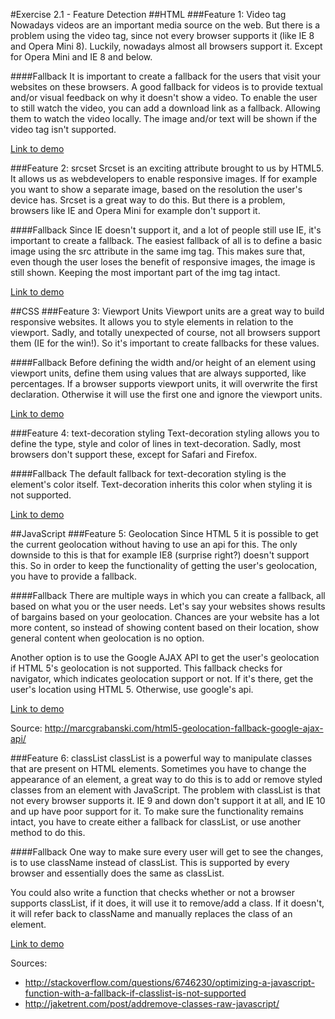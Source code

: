 #Exercise 2.1 - Feature Detection
##HTML
###Feature 1: Video tag
Nowadays videos are an important media source on the web. But there is a problem using the video tag, since not every browser supports it (like IE 8 and Opera Mini 8). Luckily, nowadays almost all browsers support it. Except for Opera Mini and IE 8 and below.

####Fallback
It is important to create a fallback for the users that visit your websites on these browsers. A good fallback for videos is to provide textual and/or visual feedback on why it doesn't show a video. To enable the user to still watch the video, you can add a download link as a fallback. Allowing them to watch the video locally. The image and/or text will be shown if the video tag isn't supported.

[Link to demo](https://melvinr.github.io/Browser%20Technologies/Week%202/Feature%201/index.html)

###Feature 2: srcset
Srcset is an exciting attribute brought to us by HTML5. It allows us as webdevelopers to enable responsive images. If for example you want to show a separate image, based on the resolution the user's device has. Srcset is a great way to do this. But there is a problem, browsers like IE and Opera Mini for example don't support it.

####Fallback
Since IE doesn't support it, and a lot of people still use IE, it's important to create a fallback. The easiest fallback of all is to define a basic image using the src attribute in the same img tag. This makes sure that, even though the user loses the benefit of responsive images, the image is still shown. Keeping the most important part of the img tag intact.

[Link to demo](https://melvinr.github.io/Browser%20Technologies/Week%202/Feature%202/index.html)

##CSS
###Feature 3: Viewport Units
Viewport units are a great way to build responsive websites. It allows you to style elements in relation to the viewport. Sadly, and totally unexpected of course, not all browsers support them (IE for the win!). So it's important to create fallbacks for these values.

####Fallback
Before defining the width and/or height of an element using viewport units, define them using values that are always supported, like percentages. If a browser supports viewport units, it will overwrite the first declaration. Otherwise it will use the first one and ignore the viewport units.

[Link to demo](https://melvinr.github.io/Browser%20Technologies/Week%202/Feature%203/index.html)

###Feature 4: text-decoration styling
Text-decoration styling allows you to define the type, style and color of lines in text-decoration. Sadly, most browsers don't support these, except for Safari and Firefox.

####Fallback
The default fallback for text-decoration styling is the element's color itself. Text-decoration inherits this color when styling it is not supported.

[Link to demo](https://melvinr.github.io/Browser%20Technologies/Week%202/Feature%204/index.html)

##JavaScript
###Feature 5: Geolocation
Since HTML 5 it is possible to get the current geolocation without having to use an api for this. The only downside to this is that for example IE8 (surprise right?) doesn't support this. So in order to keep the functionality of getting the user's geolocation, you have to provide a fallback.

####Fallback
There are multiple ways in which you can create a fallback, all based on what you or the user needs. Let's say your websites shows results of bargains based on your geolocation. Chances are your website has a lot more content, so instead of showing content based on their location, show general content when geolocation is no option.

Another option is to use the Google AJAX API to get the user's geolocation if HTML 5's geolocation is not supported. This fallback checks for navigator, which indicates geolocation support or not. If it's there, get the user's location using HTML 5. Otherwise, use google's api.

[Link to demo](https://melvinr.github.io/Browser%20Technologies/Week%202/Feature%205/index.html)

Source: http://marcgrabanski.com/html5-geolocation-fallback-google-ajax-api/


###Feature 6: classList
classList is a powerful way to manipulate classes that are present on HTML elements. Sometimes you have to change the appearance of an element, a great way to do this is to add or remove styled classes from an element with JavaScript. The problem with classList is that not every browser supports it. IE 9 and down don't support it at all, and IE 10 and up have poor support for it. To make sure the functionality remains intact, you have to create either a fallback for classList, or use another method to do this.

####Fallback
One way to make sure every user will get to see the changes, is to use className instead of classList. This is supported by every browser and essentially does the same as classList.

You could also write a function that checks whether or not a browser supports classList, if it does, it will use it to remove/add a class. If it doesn't, it will refer back to className and manually replaces the class of an element.

[Link to demo](https://melvinr.github.io/Browser%20Technologies/Week%202/Feature%206/index.html)

Sources:
- http://stackoverflow.com/questions/6746230/optimizing-a-javascript-function-with-a-fallback-if-classlist-is-not-supported
- http://jaketrent.com/post/addremove-classes-raw-javascript/